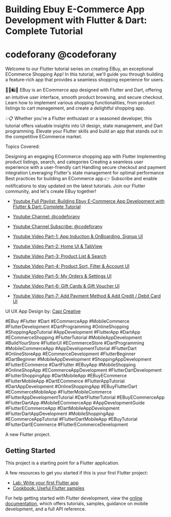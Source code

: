 # Building Ebuy E-Commerce App Development with Flutter & Dart: Complete Tutorial

# codeforany @codeforany

Welcome to our Flutter tutorial series on creating EBuy, an exceptional ECommerce Shopping App! In this tutorial, we'll guide you through building a feature-rich app that provides a seamless shopping experience for users.

🛒📱🛍️🚀
EBuy is an ECommerce app designed with Flutter and Dart, offering an intuitive user interface, smooth product browsing, and secure checkout. Learn how to implement various shopping functionalities, from product listings to cart management, and create a delightful shopping app.

💡📋
Whether you're a Flutter enthusiast or a seasoned developer, this tutorial offers valuable insights into UI design, state management, and Dart programming. Elevate your Flutter skills and build an app that stands out in the competitive ECommerce market.

Topics Covered:

Designing an engaging ECommerce shopping app with Flutter
Implementing product listings, search, and categories
Creating a seamless user experience with a user-friendly cart
Handling secure checkout and payment integration
Leveraging Flutter's state management for optimal performance
Best practices for building an ECommerce app
👉 Subscribe and enable notifications to stay updated on the latest tutorials. Join our Flutter community, and let's create EBuy together!


- [Youtube Full Playlist: Building Ebuy E-Commerce App Development with Flutter & Dart: Complete Tutorial](https://www.youtube.com/playlist?list=PLzcRC7PA0xWRHb9Yn6L_oOTgj4jfZdEng)
- [Youtube Channel: @codeforany](https://www.youtube.com/channel/UCdQTp9wRK5vAOlEQZf9PHSg)
- [Youtube Channel Subscribe: @codeforany](https://www.youtube.com/channel/UCdQTp9wRK5vAOlEQZf9PHSg?sub_confirmation=1)

- [Youtube Video Part-1: App Induction & OnBoarding, Signup UI](https://youtu.be/esWkNKAgnPg)
- [Youtube Video Part-2: Home UI & TabView](https://youtu.be/CRzyriOB3uo)
- [Youtube Video Part-3: Product List & Search](https://youtu.be/2igQNVCCPEQ)
- [Youtube Video Part-4: Product Sort, Filter & Account UI](https://youtu.be/3mW1VqLwnQ4)
- [Youtube Video Part-5: My Orders & Settings UI](https://youtu.be/5DDIc_RRfGo)
- [Youtube Video Part-6: Gift Cards & Gift Voucher UI](https://youtu.be/Nj1eldkEDpI)
- [Youtube Video Part-7: Add Payment Method & Add Credit / Debit Card UI](https://youtu.be/ubQ1p8CukQ0)


UI UX App Design by: [Capi Creative](https://capiagency.com/?ref=uistore.design)


#EBuy #Flutter #Dart #ECommerceApp #MobileCommerce #FlutterDevelopment #DartProgramming #OnlineShopping #ShoppingAppTutorial #AppDevelopment #FlutterApp #DartApp #ECommerceShopping #FlutterTutorial #MobileAppDevelopment #BuildYourStore #FlutterUI #ECommerceStore #DartProgramming #MobileCommerceApp #AppDevelopmentTutorial #FlutterDart #OnlineStoreApp #ECommerceDevelopment #FlutterBeginner #DartBeginner #MobileAppDevelopment #ShoppingAppDevelopment #FlutterECommerce #DartFlutter #EBuyApp #MobileShopping #OnlineShopApp #ECommerceAppDevelopment #FlutterDartDevelopment #FlutterShoppingApp #DartMobileApp #EBuyECommerce #FlutterMobileApp #DartECommerce #FlutterAppTutorial #DartAppDevelopment #OnlineShoppingApp #EBuyFlutterDart #ECommerceMobileApp #FlutterMobileCommerce #FlutterAppDevelopmentTutorial #DartFlutterTutorial #EBuyECommerceApp #FlutterDartApp #MobileECommerceApp #AppDevelopmentGuide #FlutterECommerceApp #DartMobileAppDevelopment #FlutterDartAppDevelopment #MobileShoppingApp #ECommerceAppTutorial #FlutterDartMobileApp #EBuyTutorial #FlutterDartECommerce #FlutterECommerceDevelopment

A new Flutter project.

## Getting Started

This project is a starting point for a Flutter application.

A few resources to get you started if this is your first Flutter project:

- [Lab: Write your first Flutter app](https://docs.flutter.dev/get-started/codelab)
- [Cookbook: Useful Flutter samples](https://docs.flutter.dev/cookbook)

For help getting started with Flutter development, view the
[online documentation](https://docs.flutter.dev/), which offers tutorials,
samples, guidance on mobile development, and a full API reference.
